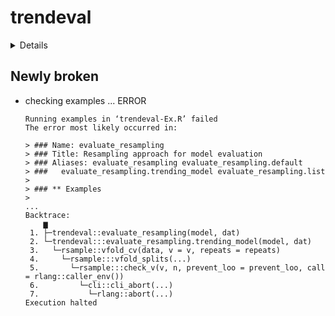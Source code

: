 # trendeval

<details>

* Version: 0.1.0
* GitHub: https://github.com/reconverse/trendeval
* Source code: https://github.com/cran/trendeval
* Date/Publication: 2023-04-11 20:30:02 UTC
* Number of recursive dependencies: 70

Run `revdepcheck::cloud_details(, "trendeval")` for more info

</details>

## Newly broken

*   checking examples ... ERROR
    ```
    Running examples in ‘trendeval-Ex.R’ failed
    The error most likely occurred in:
    
    > ### Name: evaluate_resampling
    > ### Title: Resampling approach for model evaluation
    > ### Aliases: evaluate_resampling evaluate_resampling.default
    > ###   evaluate_resampling.trending_model evaluate_resampling.list
    > 
    > ### ** Examples
    > 
    ...
    Backtrace:
        ▆
     1. ├─trendeval::evaluate_resampling(model, dat)
     2. └─trendeval:::evaluate_resampling.trending_model(model, dat)
     3.   └─rsample::vfold_cv(data, v = v, repeats = repeats)
     4.     └─rsample:::vfold_splits(...)
     5.       └─rsample:::check_v(v, n, prevent_loo = prevent_loo, call = rlang::caller_env())
     6.         └─cli::cli_abort(...)
     7.           └─rlang::abort(...)
    Execution halted
    ```

